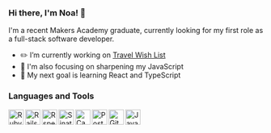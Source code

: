### Hi there, I'm Noa! 👋

I'm a recent Makers Academy graduate, currently looking for my first role as a full-stack software developer.

- :pencil2: I’m currently working on [Travel Wish List](https://github.com/noarfarber/travel-wishlist)
- 🔭 I'm also focusing on sharpening my JavaScript
- 🌱 My next goal is learning React and TypeScript

### Languages and Tools
<img align="left" alt="Ruby" width="30px" src="https://upload.wikimedia.org/wikipedia/commons/thumb/7/73/Ruby_logo.svg/1024px-Ruby_logo.svg.png" />
<img align="left" alt="Rails" width="30px" src="https://upload.wikimedia.org/wikipedia/commons/1/16/Ruby_on_Rails-logo.png" />
<img align="left" alt="Rspec" width="30px" src="https://rspec.info/images/logo_ogp.png" />
<img align="left" alt="Sinatra" width="30px" src="https://cdn.worldvectorlogo.com/logos/sinatra.svg" />
<img align="left" alt="Capybara" width="30px" src="https://www.mailslurp.com/assets/brands/capybara.png" />
<img align="left" alt="PostgreSQL" width="30px" src="https://upload.wikimedia.org/wikipedia/commons/thumb/2/29/Postgresql_elephant.svg/1200px-Postgresql_elephant.svg.png" />
<img align="left" alt="Git" width="30px" src="https://git-scm.com/images/logos/downloads/Git-Icon-1788C.png" />
<img align="left" alt="JavaScript" width="30px" src="https://upload.wikimedia.org/wikipedia/commons/6/6a/JavaScript-logo.png" />
